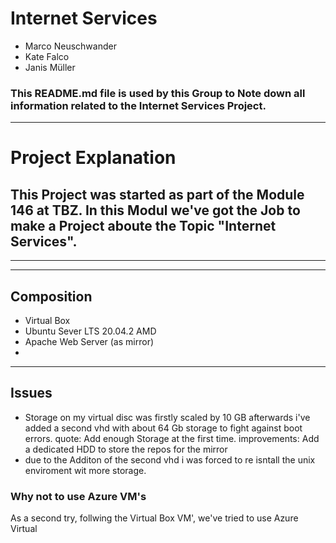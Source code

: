 # Internet Services
- Marco Neuschwander
- Kate Falco
- Janis Müller
### This README.md file is used by this Group to Note down all information related to the Internet Services Project.
---
# Project Explanation 
This Project was started as part of the Module 146 at TBZ. In this Modul we've got the Job to make a Project aboute the Topic "Internet Services".
---
---
---
## Composition
- Virtual Box
- Ubuntu Sever LTS 20.04.2 AMD
- Apache Web Server (as mirror)
- 
---
## Issues

- Storage on my virtual disc was firstly scaled by 10 GB afterwards i've added a second vhd with about 64 Gb storage to fight against boot errors. 
quote: Add enough Storage at the first time.
improvements: Add a dedicated HDD to store the repos for the mirror
- due to the Additon of the second vhd i was forced to re isntall the unix enviroment wit more storage.

### Why not to use Azure VM's
As a second try, follwing the Virtual Box VM', we've tried to use Azure Virtual 


